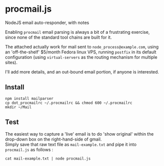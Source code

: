 procmail.js
===========

NodeJS email auto-responder, with notes

Enabling ```procmail``` email parsing is always a bit of a frustrating exercise, since none of the standard tool chains are built for it.

The attached actually work for mail sent to ```node_process@example.com```, using an 'off-the-shelf' $5/month Fedora linux VPS, 
running ```postfix``` in its default configuration (using ```virtual-servers``` as the routing mechanism for multiple sites).

I'll add more details, and an out-bound email portion, if anyone is interested.


Install
----------

```
npm install mailparser 
cp dot_procmailrc ~/.procmailrc && chmod 600 ~/.procmailrc 
mkdir ~/Mail
```

Test
----------

The easiest way to capture a 'live' email is to do 'show original' within the drop-down box on the right-hand-side of gmail.  
Simply save that raw text file as ```mail-example.txt``` and pipe it into ```procmail.js``` as follows : 

```
cat mail-example.txt | node procmail.js 
```

